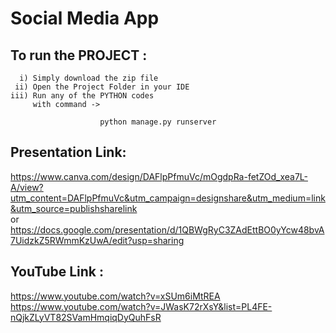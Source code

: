 # Social Media App

## To run the PROJECT :

      i) Simply download the zip file
     ii) Open the Project Folder in your IDE
    iii) Run any of the PYTHON codes
         with command -> 
                     
                        python manage.py runserver





## Presentation Link:
https://www.canva.com/design/DAFlpPfmuVc/mOgdpRa-fetZOd_xea7L-A/view?utm_content=DAFlpPfmuVc&utm_campaign=designshare&utm_medium=link&utm_source=publishsharelink </br>
or </br>
https://docs.google.com/presentation/d/1QBWgRyC3ZAdEttBO0yYcw48bvA7UidzkZ5RWmmKzUwA/edit?usp=sharing

## YouTube Link :
https://www.youtube.com/watch?v=xSUm6iMtREA </br>
https://www.youtube.com/watch?v=JWasK72rXsY&list=PL4FE-nQjkZLyVT82SVamHmqiqDyQuhFsR
